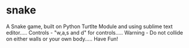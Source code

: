# snake
A Snake game, built on Python Turtlte Module and using sublime text editor.....
Controls - "w,a,s and d" for controls..... 
Warning - Do not collide on either walls or your own body.....
Have Fun!

